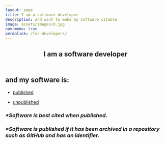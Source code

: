 ```yaml
---
layout: page
title: I am a software developer
description: and want to make my software citable
image: assets/images/X.jpg
nav-menu: true
permalink: /for-developers/
---
```

<!-- Main -->
<div id="main" class="alt">

<!-- One -->
<section id="one">
	<div class="inner">
		<header class="major">
			<h1>I am a software developer</h1>
		</header>

<!-- Content -->
<h2 id="content">and my software is:</h2>
<div class="row">
	<div class="6u 12u$(small)">
		<ul class="actions">
			<li><a href="https://cfa-library.github.io/citing-software/published-software/" class="button big">published</a></li>
		</ul>
	</div>
	<div class="6u$ 12u$(small)">
		<ul class="actions">
			<li><a href="https://cfa-library.github.io/citing-software/unpublished-software" class="button big">unpublished</a></li>
		</ul>
	</div>
	<h3><i>*Software is best cited when published.</i></h3>
	<h3><i>*Software is published if it has been archived in a repository such as GitHub and has an identifier.</i></h3>
</div>

</div>
